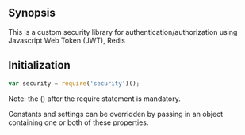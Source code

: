 ## Synopsis

This is a custom security library for authentication/authorization using Javascript Web Token (JWT), Redis

## Initialization

```javascript
var security = require('security')();
```
Note: the () after the require statement is mandatory.

Constants and settings can be overridden by passing in an object containing one or both of these properties.
